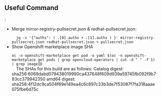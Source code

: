 <h2>Useful Command</h2>:
<ul>
<li>Merge mirror-registry-pullsecret.json & redhat-pullsecret.json:</li>
<code>
  jq -s &#39;{&quot;auths&quot;: ( .[0].auths + .[1].auths ) }&#39; mirror-registry-pullsecret.json redhat-pullsecret.json &gt; pullsecret.json
</code>
  <li>Show Openshift marketplace image SHA </li>
 <code>
oc -n openshift-marketplace get pod -o yaml $(oc -n openshift-marketplace get pods | grep opencloud-operators | cut -d " " -f 1) | grep imageID
  </code>
  The SHAs for this build are as follows:
Catalog digest: sha256:6069dabd079438019990ca437648f609d939a59745fb092f9b783cc379942350
amd64 digest: sha256:4f12dc9ca504f69e149ea4c6c897c33b3de7f53087f7fa318aaae075fbe6d75c
  
